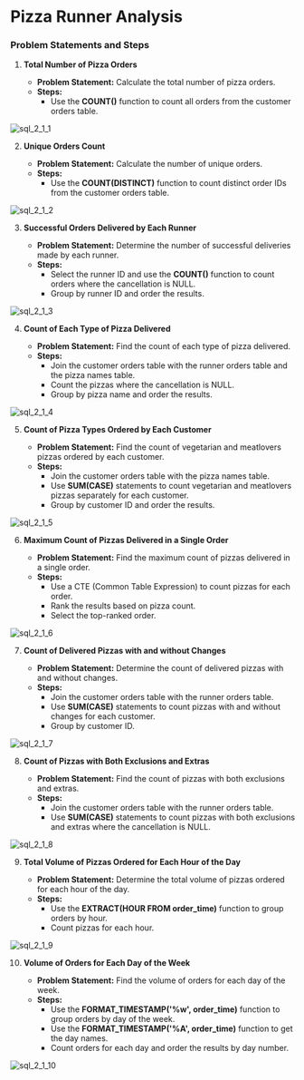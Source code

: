# Pizza Runner Analysis

### Problem Statements and Steps

1. **Total Number of Pizza Orders**

   - **Problem Statement:** Calculate the total number of pizza orders.
   - **Steps:**
     - Use the **COUNT()** function to count all orders from the customer orders table.

  ![sql_2_1_1](https://github.com/aishwaryaSudhakar01/8-Week-SQL-Challenge/assets/126569607/77c1447e-01e0-414d-8c83-3b668ae4c9d5)

2. **Unique Orders Count**

   - **Problem Statement:** Calculate the number of unique orders.
   - **Steps:**
     - Use the **COUNT(DISTINCT)** function to count distinct order IDs from the customer orders table.

![sql_2_1_2](https://github.com/aishwaryaSudhakar01/8-Week-SQL-Challenge/assets/126569607/f5414f8e-85bb-406b-af6d-658245cce661)

3. **Successful Orders Delivered by Each Runner**

   - **Problem Statement:** Determine the number of successful deliveries made by each runner.
   - **Steps:**
     - Select the runner ID and use the **COUNT()** function to count orders where the cancellation is NULL.
     - Group by runner ID and order the results.

![sql_2_1_3](https://github.com/aishwaryaSudhakar01/8-Week-SQL-Challenge/assets/126569607/ab8dad9c-f169-4c1b-9f44-9a5cef42d04b)

4. **Count of Each Type of Pizza Delivered**

   - **Problem Statement:** Find the count of each type of pizza delivered.
   - **Steps:**
     - Join the customer orders table with the runner orders table and the pizza names table.
     - Count the pizzas where the cancellation is NULL.
     - Group by pizza name and order the results.

![sql_2_1_4](https://github.com/aishwaryaSudhakar01/8-Week-SQL-Challenge/assets/126569607/87758a85-98a6-4561-8bb5-7fa03452e99b)

5. **Count of Pizza Types Ordered by Each Customer**

   - **Problem Statement:** Find the count of vegetarian and meatlovers pizzas ordered by each customer.
   - **Steps:**
     - Join the customer orders table with the pizza names table.
     - Use **SUM(CASE)** statements to count vegetarian and meatlovers pizzas separately for each customer.
     - Group by customer ID and order the results.

![sql_2_1_5](https://github.com/aishwaryaSudhakar01/8-Week-SQL-Challenge/assets/126569607/0266cc73-b80c-4ba3-9fce-dff3808765b9)

6. **Maximum Count of Pizzas Delivered in a Single Order**

   - **Problem Statement:** Find the maximum count of pizzas delivered in a single order.
   - **Steps:**
     - Use a CTE (Common Table Expression) to count pizzas for each order.
     - Rank the results based on pizza count.
     - Select the top-ranked order.

![sql_2_1_6](https://github.com/aishwaryaSudhakar01/8-Week-SQL-Challenge/assets/126569607/57951faa-08d1-4137-865f-48c1680fae03)

7. **Count of Delivered Pizzas with and without Changes**

   - **Problem Statement:** Determine the count of delivered pizzas with and without changes.
   - **Steps:**
     - Join the customer orders table with the runner orders table.
     - Use **SUM(CASE)** statements to count pizzas with and without changes for each customer.
     - Group by customer ID.

![sql_2_1_7](https://github.com/aishwaryaSudhakar01/8-Week-SQL-Challenge/assets/126569607/55bb55ac-4e32-4f98-9ff2-7d9ba0b11146)

8. **Count of Pizzas with Both Exclusions and Extras**

   - **Problem Statement:** Find the count of pizzas with both exclusions and extras.
   - **Steps:**
     - Join the customer orders table with the runner orders table.
     - Use **SUM(CASE)** statements to count pizzas with both exclusions and extras where the cancellation is NULL.

![sql_2_1_8](https://github.com/aishwaryaSudhakar01/8-Week-SQL-Challenge/assets/126569607/531f7e84-8a29-4007-8982-0a2090359345)

9. **Total Volume of Pizzas Ordered for Each Hour of the Day**

   - **Problem Statement:** Determine the total volume of pizzas ordered for each hour of the day.
   - **Steps:**
     - Use the **EXTRACT(HOUR FROM order_time)** function to group orders by hour.
     - Count pizzas for each hour.

![sql_2_1_9](https://github.com/aishwaryaSudhakar01/8-Week-SQL-Challenge/assets/126569607/c4d4fdd8-9335-4cc4-8d95-4f503fd3c902)

10. **Volume of Orders for Each Day of the Week**

    - **Problem Statement:** Find the volume of orders for each day of the week.
    - **Steps:**
      - Use the **FORMAT_TIMESTAMP('%w', order_time)** function to group orders by day of the week.
      - Use the **FORMAT_TIMESTAMP('%A', order_time)** function to get the day names.
      - Count orders for each day and order the results by day number.

![sql_2_1_10](https://github.com/aishwaryaSudhakar01/8-Week-SQL-Challenge/assets/126569607/0feccff7-39b3-4924-87ce-af7595745b6b)

